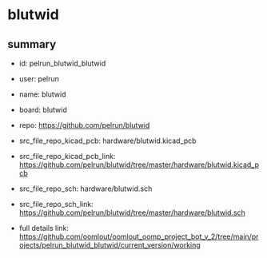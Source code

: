 # blutwid
 
## summary 
* id: pelrun_blutwid_blutwid
* user: pelrun
* name: blutwid
* board: blutwid
* repo: https://github.com/pelrun/blutwid
* src_file_repo_kicad_pcb: hardware/blutwid.kicad_pcb
* src_file_repo_kicad_pcb_link: https://github.com/pelrun/blutwid/tree/master/hardware/blutwid.kicad_pcb


* src_file_repo_sch: hardware/blutwid.sch
* src_file_repo_sch_link: https://github.com/pelrun/blutwid/tree/master/hardware/blutwid.sch
* full details link: https://github.com/oomlout/oomlout_oomp_project_bot_v_2/tree/main/projects/pelrun_blutwid_blutwid/current_version/working  








